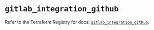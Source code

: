 # `gitlab_integration_github`

Refer to the Terraform Registry for docs: [`gitlab_integration_github`](https://registry.terraform.io/providers/gitlabhq/gitlab/17.2.0/docs/resources/integration_github).
